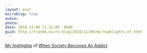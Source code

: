 ```yaml
---
layout: post
microblog: true
audio: 
photo: 
date: 2018-11-08 21:21:05 -0500
guid: http://frankm.micro.blog/2018/11/09/my-highlights-of.html
---
```

[My highlights](https://www.goodreads.com/notes/19428326-when-society-becomes-an-addict/5382435-frank-mcpherson) of [When Society Becomes An Addict](https://www.goodreads.com/book/show/19428326)
